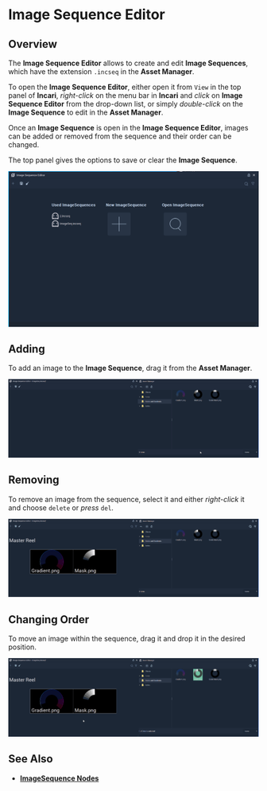 # Image Sequence Editor

## Overview

The **Image Sequence Editor** allows to create and edit **Image Sequences**, which have the extension `.incseq` in the **Asset Manager**.

To open the **Image Sequence Editor**, either open it from `View` in the top panel of **Incari**, _right-click_ on the menu bar in **Incari** and _click_ on **Image Sequence Editor** from the drop-down list, or simply _double-click_ on the **Image Sequence** to edit in the **Asset Manager**.

Once an **Image Sequence** is open in the **Image Sequence Editor**, images can be added or removed from the sequence and their order can be changed.

The top panel gives the options to save or clear the **Image Sequence**.

![](../.gitbook/assets/image-seq-editor.png)

## Adding

To add an image to the **Image Sequence**, drag it from the **Asset Manager**.

![](../.gitbook/assets/image-seq-add.gif)

## Removing

To remove an image from the sequence, select it and either _right-click_ it and choose `delete` or _press_ `del`.

![](../.gitbook/assets/image-seq-del.gif)

## Changing Order

To move an image within the sequence, drag it and drop it in the desired position.

![](../.gitbook/assets/image-seq-change.gif)

## See Also

* [**ImageSequence Nodes**](../toolbox/incari/imagesequence/)




